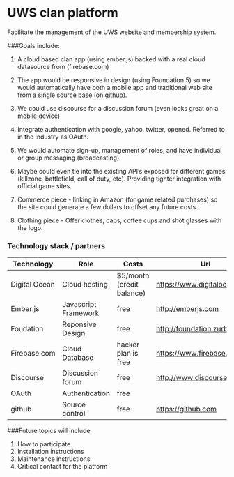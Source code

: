 UWS clan platform 
===================

Facilitate the management of the UWS website and membership system.  

###Goals include:

1. A cloud based clan app (using ember.js) backed with a real cloud datasource from (firebase.com)

2. The app would be responsive in design (using Foundation 5) so we would automatically have both a mobile app and traditional web site from a single source base (on github).

3. We could use discourse for a discussion forum (even looks great on a mobile device) 

4. Integrate authentication with google, yahoo, twitter, opened.  Referred to in the industry as OAuth.

5. We would automate sign-up, management of roles, and have individual or group messaging (broadcasting).  

6. Maybe could even tie into the existing API’s exposed for different games (killzone, battlefield, call of duty, etc).  Providing tighter integration with official game sites.

7. Commerce piece - linking in Amazon (for game related purchases) so the site could generate a few dollars to offset any future costs.

8. Clothing piece - Offer clothes, caps, coffee cups and shot glasses with the logo.


### Technology stack / partners

Technology | Role | Costs | Url
-----------|-----|------|----
Digital Ocean | Cloud hosting | $5/month (credit balance) | https://www.digitalocean.com
Ember.js | Javascript Framework | free | http://emberjs.com
Foudation | Reponsive Design | free | http://foundation.zurb.com
Firebase.com | Cloud Database | hacker plan is free | https://www.firebase.com
Discourse | Discussion forum | free | http://www.discourse.org
OAuth | Authentication | free | 
github | Source control | free | https://github.com


###Future topics will include

1. How to participate.
2. Installation instructions
3. Maintenance instructions
4. Critical contact for the platform
